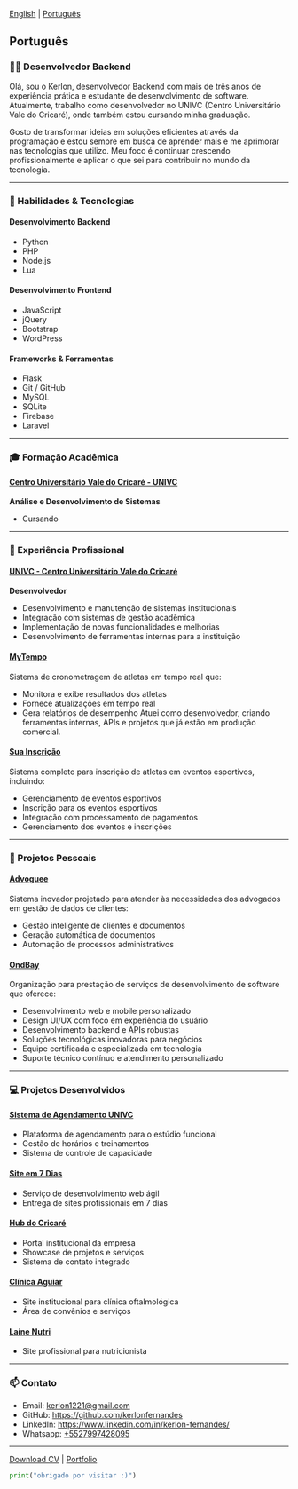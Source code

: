[English](./?lang=en) | [Português](./?lang=pt)

<a name="português"></a>
## Português

### 👨‍💻 Desenvolvedor Backend

Olá, sou o Kerlon, desenvolvedor Backend com mais de três anos de experiência prática e estudante de desenvolvimento de software. Atualmente, trabalho como desenvolvedor no UNIVC (Centro Universitário Vale do Cricaré), onde também estou cursando minha graduação.

Gosto de transformar ideias em soluções eficientes através da programação e estou sempre em busca de aprender mais e me aprimorar nas tecnologias que utilizo. Meu foco é continuar crescendo profissionalmente e aplicar o que sei para contribuir no mundo da tecnologia.

---

### 🚀 Habilidades & Tecnologias

#### Desenvolvimento Backend
- Python
- PHP
- Node.js
- Lua

#### Desenvolvimento Frontend
- JavaScript
- jQuery
- Bootstrap
- WordPress

#### Frameworks & Ferramentas
- Flask
- Git / GitHub
- MySQL
- SQLite
- Firebase
- Laravel

---

### 🎓 Formação Acadêmica

#### <a href="https://univc.com.br" target="_blank">Centro Universitário Vale do Cricaré - UNIVC</a>
**Análise e Desenvolvimento de Sistemas**
- Cursando

---

### 💼 Experiência Profissional

#### <a href="https://univc.com.br" target="_blank">UNIVC - Centro Universitário Vale do Cricaré</a>
**Desenvolvedor**
- Desenvolvimento e manutenção de sistemas institucionais
- Integração com sistemas de gestão acadêmica
- Implementação de novas funcionalidades e melhorias
- Desenvolvimento de ferramentas internas para a instituição

#### <a href="https://mytempo.esp.br" target="_blank">MyTempo</a>
Sistema de cronometragem de atletas em tempo real que:
- Monitora e exibe resultados dos atletas
- Fornece atualizações em tempo real
- Gera relatórios de desempenho
Atuei como desenvolvedor, criando ferramentas internas, APIs e projetos que já estão em produção comercial.

#### <a href="https://suainscricao.com" target="_blank">Sua Inscrição</a>
Sistema completo para inscrição de atletas em eventos esportivos, incluindo:
- Gerenciamento de eventos esportivos
- Inscrição para os eventos esportivos
- Integração com processamento de pagamentos
- Gerenciamento dos eventos e inscrições

---

### 🚀 Projetos Pessoais

#### <a href="https://advoguee.com" target="_blank">Advoguee</a>
Sistema inovador projetado para atender às necessidades dos advogados em gestão de dados de clientes:
- Gestão inteligente de clientes e documentos
- Geração automática de documentos
- Automação de processos administrativos

#### <a href="https://ondbay.com" target="_blank">OndBay</a>
Organização para prestação de serviços de desenvolvimento de software que oferece:
- Desenvolvimento web e mobile personalizado
- Design UI/UX com foco em experiência do usuário
- Desenvolvimento backend e APIs robustas
- Soluções tecnológicas inovadoras para negócios
- Equipe certificada e especializada em tecnologia
- Suporte técnico contínuo e atendimento personalizado

---

### 💻 Projetos Desenvolvidos

#### <a href="https://agendamento.hubdocricare.com.br" target="_blank">Sistema de Agendamento UNIVC</a>
- Plataforma de agendamento para o estúdio funcional
- Gestão de horários e treinamentos
- Sistema de controle de capacidade

#### <a href="https://siteem7.hubdocricare.com.br" target="_blank">Site em 7 Dias</a>
- Serviço de desenvolvimento web ágil
- Entrega de sites profissionais em 7 dias

#### <a href="https://hubdocricare.com.br" target="_blank">Hub do Cricaré</a>
- Portal institucional da empresa
- Showcase de projetos e serviços
- Sistema de contato integrado

#### <a href="https://aguiar.hubdocricare.com.br" target="_blank">Clínica Aguiar</a>
- Site institucional para clínica oftalmológica
- Área de convênios e serviços

#### <a href="https://lainenutri.com.br" target="_blank">Laíne Nutri</a>
- Site profissional para nutricionista

---

### 📫 Contato
- Email: <a href="mailto:kerlon1221@gmail.com">kerlon1221@gmail.com</a>
- GitHub: <a href="https://github.com/kerlonfernandes" target="_blank">https://github.com/kerlonfernandes</a>
- LinkedIn: <a href="https://www.linkedin.com/in/kerlon-fernandes/" target="_blank">https://www.linkedin.com/in/kerlon-fernandes/</a>
- Whatsapp: <a href="https://wa.me/+5527997428095" target="_blank">+5527997428095</a>

---

[Download CV](https://kerlon.com.br/assets/resumes/resume_pt-br.pdf) | <a href="https://kerlon.com.br/portifolio" target="_blank">Portfolio</a>

```python
print("obrigado por visitar :)")
```
